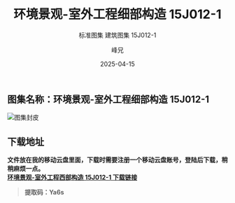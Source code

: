 ﻿---
layout:     post
title:      环境景观-室外工程细部构造 15J012-1
subtitle:   标准图集 建筑图集  15J012-1
date:       2025-04-15
author:     峰兄
header-img: img/the-first.png
catalog: true
tags:
- 建筑图集
- 标准图集
---
## 图集名称：环境景观-室外工程细部构造 15J012-1 ##
![图集封皮][1]

## 下载地址 ##
**文件放在我的移动云盘里面，下载时需要注册一个移动云盘账号，登陆后下载，稍稍麻烦一点。**  
[**环境景观-室外工程西部构造 15J012-1  下载链接**][2]

> **提取码：Ya6s**


  [1]: https://pic1.imgdb.cn/item/67fdf7de88c538a9b5d15c93.jpg
  [2]: https://caiyun.139.com/m/i?105Cpp2ShjDnl